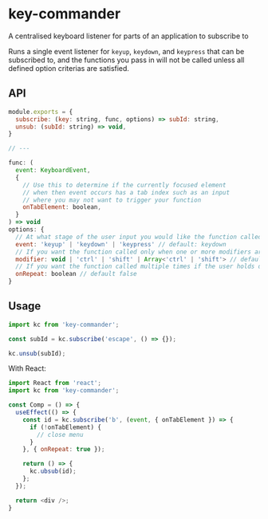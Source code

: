 # key-commander
A centralised keyboard listener for parts of an application to subscribe to

Runs a single event listener for `keyup`, `keydown`, and `keypress` that can be subscribed to, and the functions you pass in will not be called unless all defined option criterias are satisfied.

## API
```js
module.exports = {
  subscribe: (key: string, func, options) => subId: string,
  unsub: (subId: string) => void,
}

// ---

func: (
  event: KeyboardEvent,
  {
    // Use this to determine if the currently focused element
    // when then event occurs has a tab index such as an input
    // where you may not want to trigger your function
    onTabElement: boolean,
  }
) => void
options: {
  // At what stage of the user input you would like the function called
  event: 'keyup' | 'keydown' | 'keypress' // default: keydown
  // If you want the function called only when one or more modifiers are active
  modifier: void | 'ctrl' | 'shift' | Array<'ctrl' | 'shift'> // default: void
  // If you want the function called multiple times if the user holds down a particular key
  onRepeat: boolean // default false
}
```

## Usage

```js
import kc from 'key-commander';

const subId = kc.subscribe('escape', () => {});

kc.unsub(subId);
```

With React:
```js
import React from 'react';
import kc from 'key-commander';

const Comp = () => {
  useEffect(() => {
    const id = kc.subscribe('b', (event, { onTabElement }) => {
      if (!onTabElement) {
        // close menu
      }
    }, { onRepeat: true });

    return () => {
      kc.ubsub(id);
    };
  });

  return <div />;
}
```
